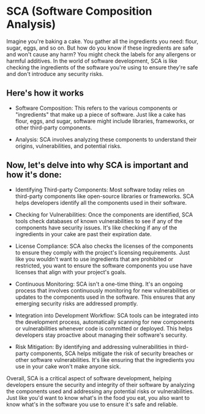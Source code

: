 # SCA (Software Composition Analysis)

Imagine you're baking a cake. You gather all the ingredients you need: flour, sugar, eggs, and so on. But how do you know if these ingredients are safe and won't cause any harm? You might check the labels for any allergens or harmful additives. In the world of software development, SCA is like checking the ingredients of the software you're using to ensure they're safe and don't introduce any security risks.

## Here's how it works

- Software Composition: This refers to the various components or "ingredients" that make up a piece of software. Just like a cake has flour, eggs, and sugar, software might include libraries, frameworks, or other third-party components.

- Analysis: SCA involves analyzing these components to understand their origins, vulnerabilities, and potential risks.

## Now, let's delve into why SCA is important and how it's done:

- Identifying Third-party Components: Most software today relies on third-party components like open-source libraries or frameworks. SCA helps developers identify all the components used in their software.

- Checking for Vulnerabilities: Once the components are identified, SCA tools check databases of known vulnerabilities to see if any of the components have security issues. It's like checking if any of the ingredients in your cake are past their expiration date.

- License Compliance: SCA also checks the licenses of the components to ensure they comply with the project's licensing requirements. Just like you wouldn't want to use ingredients that are prohibited or restricted, you want to ensure the software components you use have licenses that align with your project's goals.

- Continuous Monitoring: SCA isn't a one-time thing. It's an ongoing process that involves continuously monitoring for new vulnerabilities or updates to the components used in the software. This ensures that any emerging security risks are addressed promptly.

- Integration into Development Workflow: SCA tools can be integrated into the development process, automatically scanning for new components or vulnerabilities whenever code is committed or deployed. This helps developers stay proactive about managing their software's security.

- Risk Mitigation: By identifying and addressing vulnerabilities in third-party components, SCA helps mitigate the risk of security breaches or other software vulnerabilities. It's like ensuring that the ingredients you use in your cake won't make anyone sick.

Overall, SCA is a critical aspect of software development, helping developers ensure the security and integrity of their software by analyzing the components used and addressing any potential risks or vulnerabilities. Just like you'd want to know what's in the food you eat, you also want to know what's in the software you use to ensure it's safe and reliable.
